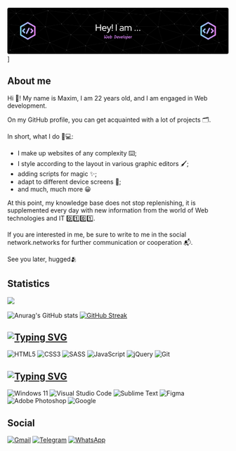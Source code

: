 [![Header](https://github.com/MaxWind29/MaxWind29/blob/main/assets/github-header-image.png)](https://vk.com/m4ximka)]

## About me

Hi 👋! My name is Maxim, I am 22 years old, and I am engaged in Web development.

On my GitHub profile, you can get acquainted with a lot of projects 🗂️.

In short, what I do 👨💻:

- I make up websites of any complexity ⌨️;
- I style according to the layout in various graphic editors 🖌;
- adding scripts for magic ✨;
- adapt to different device screens 📱;
- and much, much more 😀

At this point, my knowledge base does not stop replenishing, it is supplemented every day with new information from the world of Web technologies and IT 0️⃣1️⃣0️⃣1️⃣.

If you are interested in me, be sure to write to me in the social network.networks for further communication or cooperation 📬.

See you later, hugged🫂

## Statistics

![](https://komarev.com/ghpvc/?username=MaxWind29&color=blueviolet&style=flat)

![Anurag's GitHub stats](https://github-readme-stats.vercel.app/api?username=MaxWind29&show_icons=true&theme=tokyonight)
[![GitHub Streak](http://github-readme-streak-stats.herokuapp.com?user=MaxWind29&theme=tokyonight&hide_border=true)](https://git.io/streak-stats)

## [![Typing SVG](https://readme-typing-svg.herokuapp.com?font=Fira+Code&pause=1000&color=B98DEB&width=435&lines=Skills)](https://git.io/typing-svg)

![HTML5](https://img.shields.io/badge/html5-%23E34F26.svg?style=for-the-badge&logo=html5&logoColor=white)
![CSS3](https://img.shields.io/badge/css3-%231572B6.svg?style=for-the-badge&logo=css3&logoColor=white)
![SASS](https://img.shields.io/badge/SASS-hotpink.svg?style=for-the-badge&logo=SASS&logoColor=white)
![JavaScript](https://img.shields.io/badge/javascript-%23323330.svg?style=for-the-badge&logo=javascript&logoColor=%23F7DF1E)
![jQuery](https://img.shields.io/badge/jquery-%230769AD.svg?style=for-the-badge&logo=jquery&logoColor=white)
![Git](https://img.shields.io/badge/git-%23F05033.svg?style=for-the-badge&logo=git&logoColor=white)

## [![Typing SVG](https://readme-typing-svg.herokuapp.com?font=Fira+Code&pause=1000&color=B98DEB&width=435&lines=Tools)](https://git.io/typing-svg)

![Windows 11](https://img.shields.io/badge/Windows%2011-%230079d5.svg?style=for-the-badge&logo=Windows%2011&logoColor=white)
![Visual Studio Code](https://img.shields.io/badge/Visual%20Studio%20Code-0078d7.svg?style=for-the-badge&logo=visual-studio-code&logoColor=white)
![Sublime Text](https://img.shields.io/badge/sublime_text-%23575757.svg?style=for-the-badge&logo=sublime-text&logoColor=important)
![Figma](https://img.shields.io/badge/figma-%23F24E1E.svg?style=for-the-badge&logo=figma&logoColor=white)
![Adobe Photoshop](https://img.shields.io/badge/adobe%20photoshop-%2331A8FF.svg?style=for-the-badge&logo=adobe%20photoshop&logoColor=white)
![Google](https://img.shields.io/badge/google-4285F4?style=for-the-badge&logo=google&logoColor=white)

## Social

[![Gmail](https://img.shields.io/badge/Gmail-D14836?style=for-the-badge&logo=gmail&logoColor=white)](mailto:max.show.200122@gmail.com)
[![Telegram](https://img.shields.io/badge/Telegram-2CA5E0?style=for-the-badge&logo=telegram&logoColor=white)](https://t.me/Apelsin4ik29)
[![WhatsApp](https://img.shields.io/badge/WhatsApp-25D366?style=for-the-badge&logo=whatsapp&logoColor=white)](tel:+79525647148)
